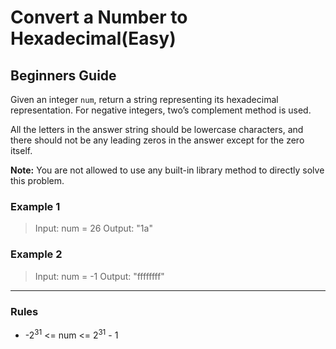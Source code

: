 # Convert a Number to Hexadecimal(Easy)

## Beginners Guide

Given an integer `num`, return a string representing its hexadecimal representation. For negative integers, two’s complement method is used.

All the letters in the answer string should be lowercase characters, and there should not be any leading zeros in the answer except for the zero itself.

**Note:** You are not allowed to use any built-in library method to directly solve this problem.

### Example 1

> Input: num = 26
Output: "1a"

### Example 2

> Input: num = -1
Output: "ffffffff"

---

### Rules

* -2$^{31}$ <= num <= 2$^{31}$ - 1
